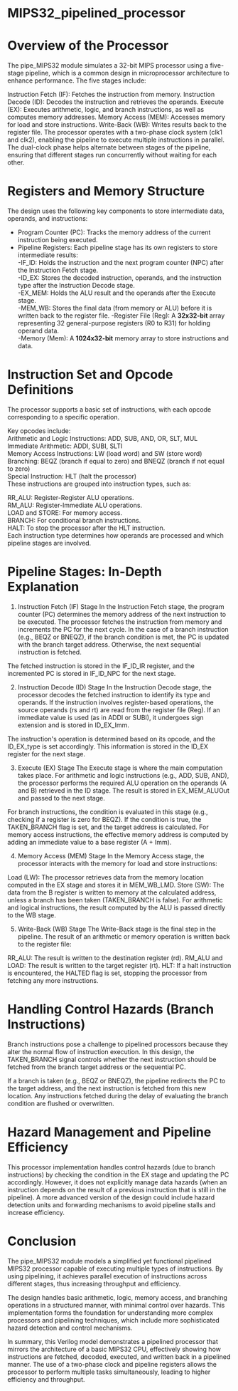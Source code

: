 # MIPS32_pipelined_processor
# Overview of the Processor
The pipe_MIPS32 module simulates a 32-bit MIPS processor using a five-stage pipeline, which is a common design in microprocessor architecture to enhance performance. The five stages include:

Instruction Fetch (IF): Fetches the instruction from memory.
Instruction Decode (ID): Decodes the instruction and retrieves the operands.
Execute (EX): Executes arithmetic, logic, and branch instructions, as well as computes memory addresses.
Memory Access (MEM): Accesses memory for load and store instructions.
Write-Back (WB): Writes results back to the register file.
The processor operates with a two-phase clock system (clk1 and clk2), enabling the pipeline to execute multiple instructions in parallel. The dual-clock phase helps alternate between stages of the pipeline, ensuring that different stages run concurrently without waiting for each other.

# Registers and Memory Structure
The design uses the following key components to store intermediate data, operands, and instructions:

* Program Counter (PC): Tracks the memory address of the current instruction being executed.  
* Pipeline Registers: Each pipeline stage has its own registers to store intermediate results:  
-IF_ID: Holds the instruction and the next program counter (NPC) after the Instruction Fetch stage.  
-ID_EX: Stores the decoded instruction, operands, and the instruction type after the Instruction Decode stage.  
-EX_MEM: Holds the ALU result and the operands after the Execute stage.  
-MEM_WB: Stores the final data (from memory or ALU) before it is written back to the register file. 
-Register File (Reg): A **32x32-bit** array representing 32 general-purpose registers (R0 to R31) for holding operand data.      
-Memory (Mem): A **1024x32-bit** memory array to store instructions and data.  

# Instruction Set and Opcode Definitions
The processor supports a basic set of instructions, with each opcode corresponding to a specific operation. 

Key opcodes include:  
Arithmetic and Logic Instructions: ADD, SUB, AND, OR, SLT, MUL  
Immediate Arithmetic: ADDI, SUBI, SLTI  
Memory Access Instructions: LW (load word) and SW (store word)  
Branching: BEQZ (branch if equal to zero) and BNEQZ (branch if not equal to zero)  
Special Instruction: HLT (halt the processor)  
These instructions are grouped into instruction types, such as:

RR_ALU: Register-Register ALU operations.  
RM_ALU: Register-Immediate ALU operations.  
LOAD and STORE: For memory access.  
BRANCH: For conditional branch instructions.  
HALT: To stop the processor after the HLT instruction.  
Each instruction type determines how operands are processed and which pipeline stages are involved.

# Pipeline Stages: In-Depth Explanation
1. Instruction Fetch (IF) Stage
In the Instruction Fetch stage, the program counter (PC) determines the memory address of the next instruction to be executed. The processor fetches the instruction from memory and increments the PC for the next cycle. In the case of a branch instruction (e.g., BEQZ or BNEQZ), if the branch condition is met, the PC is updated with the branch target address. Otherwise, the next sequential instruction is fetched.

The fetched instruction is stored in the IF_ID_IR register, and the incremented PC is stored in IF_ID_NPC for the next stage.

2. Instruction Decode (ID) Stage
In the Instruction Decode stage, the processor decodes the fetched instruction to identify its type and operands. If the instruction involves register-based operations, the source operands (rs and rt) are read from the register file (Reg). If an immediate value is used (as in ADDI or SUBI), it undergoes sign extension and is stored in ID_EX_Imm.

The instruction's operation is determined based on its opcode, and the ID_EX_type is set accordingly. This information is stored in the ID_EX register for the next stage.

3. Execute (EX) Stage
The Execute stage is where the main computation takes place. For arithmetic and logic instructions (e.g., ADD, SUB, AND), the processor performs the required ALU operation on the operands (A and B) retrieved in the ID stage. The result is stored in EX_MEM_ALUOut and passed to the next stage.

For branch instructions, the condition is evaluated in this stage (e.g., checking if a register is zero for BEQZ). If the condition is true, the TAKEN_BRANCH flag is set, and the target address is calculated. For memory access instructions, the effective memory address is computed by adding an immediate value to a base register (A + Imm).

4. Memory Access (MEM) Stage
In the Memory Access stage, the processor interacts with the memory for load and store instructions:

Load (LW): The processor retrieves data from the memory location computed in the EX stage and stores it in MEM_WB_LMD.
Store (SW): The data from the B register is written to memory at the calculated address, unless a branch has been taken (TAKEN_BRANCH is false).
For arithmetic and logical instructions, the result computed by the ALU is passed directly to the WB stage.

5. Write-Back (WB) Stage
The Write-Back stage is the final step in the pipeline. The result of an arithmetic or memory operation is written back to the register file:

RR_ALU: The result is written to the destination register (rd).
RM_ALU and LOAD: The result is written to the target register (rt).
HLT: If a halt instruction is encountered, the HALTED flag is set, stopping the processor from fetching any more instructions.
# Handling Control Hazards (Branch Instructions)
Branch instructions pose a challenge to pipelined processors because they alter the normal flow of instruction execution. In this design, the TAKEN_BRANCH signal controls whether the next instruction should be fetched from the branch target address or the sequential PC.

If a branch is taken (e.g., BEQZ or BNEQZ), the pipeline redirects the PC to the target address, and the next instruction is fetched from this new location. Any instructions fetched during the delay of evaluating the branch condition are flushed or overwritten.

# Hazard Management and Pipeline Efficiency
This processor implementation handles control hazards (due to branch instructions) by checking the condition in the EX stage and updating the PC accordingly. However, it does not explicitly manage data hazards (when an instruction depends on the result of a previous instruction that is still in the pipeline). A more advanced version of the design could include hazard detection units and forwarding mechanisms to avoid pipeline stalls and increase efficiency.

# Conclusion
The pipe_MIPS32 module models a simplified yet functional pipelined MIPS32 processor capable of executing multiple types of instructions. By using pipelining, it achieves parallel execution of instructions across different stages, thus increasing throughput and efficiency.

The design handles basic arithmetic, logic, memory access, and branching operations in a structured manner, with minimal control over hazards. This implementation forms the foundation for understanding more complex processors and pipelining techniques, which include more sophisticated hazard detection and control mechanisms.

In summary, this Verilog model demonstrates a pipelined processor that mirrors the architecture of a basic MIPS32 CPU, effectively showing how instructions are fetched, decoded, executed, and written back in a pipelined manner. The use of a two-phase clock and pipeline registers allows the processor to perform multiple tasks simultaneously, leading to higher efficiency and throughput.
